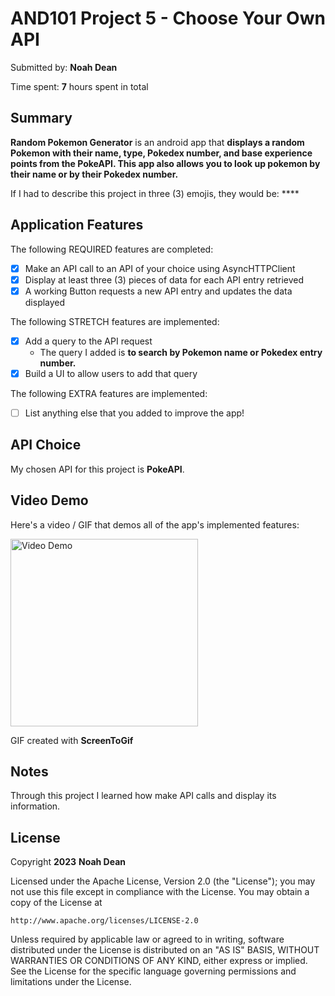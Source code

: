 <!-- (This is a comment) INSTRUCTIONS: Go through this page and fill out any **bolded** entries with their correct values.-->

# AND101 Project 5 - Choose Your Own API

Submitted by: **Noah Dean**

Time spent: **7** hours spent in total

## Summary

**Random Pokemon Generator** is an android app that **displays a random Pokemon with their name, type, Pokedex number, and base experience points from the PokeAPI. This app also allows you to look up pokemon by their name or by their Pokedex number.**

If I had to describe this project in three (3) emojis, they would be: ****

## Application Features

<!-- (This is a comment) Please be sure to change the [ ] to [x] for any features you completed.  If a feature is not checked [x], you might miss the points for that item! -->

The following REQUIRED features are completed:

- [X] Make an API call to an API of your choice using AsyncHTTPClient
- [X] Display at least three (3) pieces of data for each API entry retrieved
- [X] A working Button requests a new API entry and updates the data displayed

The following STRETCH features are implemented:

- [X] Add a query to the API request
  - The query I added is **to search by Pokemon name or Pokedex entry number.**
- [X] Build a UI to allow users to add that query

The following EXTRA features are implemented:

- [ ] List anything else that you added to improve the app!

## API Choice

My chosen API for this project is **PokeAPI**.

## Video Demo

Here's a video / GIF that demos all of the app's implemented features:

<img src='https://github.com/nohabean/Random_Pokemon_Generator/blob/master/Random%20Pokemon%20Generator.gif' title='Video Demo' width='300px' alt='Video Demo' />

GIF created with **ScreenToGif**

<!-- Recommended tools:
- [Kap](https://getkap.co/) for macOS
- [ScreenToGif](https://www.screentogif.com/) for Windows
- [peek](https://github.com/phw/peek) for Linux. -->

## Notes

Through this project I learned how make API calls and display its information.

## License

Copyright **2023** **Noah Dean**

Licensed under the Apache License, Version 2.0 (the "License");
you may not use this file except in compliance with the License.
You may obtain a copy of the License at

    http://www.apache.org/licenses/LICENSE-2.0

Unless required by applicable law or agreed to in writing, software
distributed under the License is distributed on an "AS IS" BASIS,
WITHOUT WARRANTIES OR CONDITIONS OF ANY KIND, either express or implied.
See the License for the specific language governing permissions and
limitations under the License.

